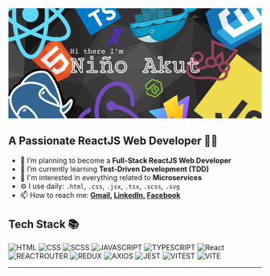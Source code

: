 <img src="./assets//Github_Banner.png" alt="Introduction Banner.." style="text-align: center;" />

## A Passionate ReactJS Web Developer 👨‍💻

- 🔭 I’m planning to become a **Full-Stack ReactJS Web Developer**
- 🌱 I’m currently learning **Test-Driven Development (TDD)**
- 🤔 I'm interested in everything related to **Microservices**
- ⚙️ I use daily: `.html`, `.css`, `.jsx`, `.tsx`, `.scss`, `.svg`
- 📫 How to reach me: **[Gmail](mailto:akutnino@gmail.com),
  [LinkedIn](https://www.linkedin.com/in/akutnino/), [Facebook](https://www.facebook.com/akutnino/)**

## Tech Stack 📚

![HTML](https://img.shields.io/badge/HTML-E34F26?style=for-the-badge&logo=html5&logoColor=E34F26&logoSize=auto&color=f4f4f4)
![CSS](https://img.shields.io/badge/CSS-663399?style=for-the-badge&logo=css&logoColor=fff&logoSize=auto&color=%23663399)
![SCSS](https://img.shields.io/badge/SASS-CC6699?style=for-the-badge&logo=redux&logoColor=fff&logoSize=auto&color=%23CC6699)
![JAVASCRIPT](https://img.shields.io/badge/JAVASCRIPT-F7DF1E?style=for-the-badge&logo=javascript&logoColor=%23F7DF1E&logoSize=auto&color=000)
![TYPESCRIPT](https://img.shields.io/badge/TYPESCRIPT-3178C6?style=for-the-badge&logo=typescript&logoColor=fff&logoSize=auto&color=%233178C6)
![React](https://img.shields.io/badge/REACT.JS-blue?style=for-the-badge&logo=react&logoColor=%2361DAFB&logoSize=auto&color=blue)
![REACTROUTER](https://img.shields.io/badge/REACT_ROUTER-CA4245?style=for-the-badge&logo=reactrouter&logoColor=fff&logoSize=auto&color=%23CA4245)
![REDUX](https://img.shields.io/badge/REDUX-764ABC?style=for-the-badge&logo=redux&logoColor=fff&logoSize=auto&color=%23764ABC)
![AXIOS](https://img.shields.io/badge/AXIOS-5A29E4?style=for-the-badge&logo=axios&logoColor=fff&logoSize=auto&color=%235A29E4)
![JEST](https://img.shields.io/badge/JEST-C21325?style=for-the-badge&logo=jest&logoColor=fff&logoSize=auto&color=%23C21325)
![VITEST](https://img.shields.io/badge/VITEST-6E9F18?style=for-the-badge&logo=vitest&logoColor=fff&logoSize=auto&color=%236E9F18)
![VITE](https://img.shields.io/badge/VITE-646CFF?style=for-the-badge&logo=vite&logoColor=fff&logoSize=auto&color=%23646CFF)

---

<!--
**akutnino/akutnino** is a ✨ _special_ ✨ repository because its `README.md` (this file) appears on your GitHub profile.

Here are some ideas to get you started:

- 🔭 I’m currently working on ...
- 🌱 I’m currently learning ...
- 👯 I’m looking to collaborate on ...
- 🤔 I’m looking for help with ...
- 💬 Ask me about ...
- 📫 How to reach me: ...
- 😄 Pronouns: ...
- ⚡ Fun fact: ...
  -->
